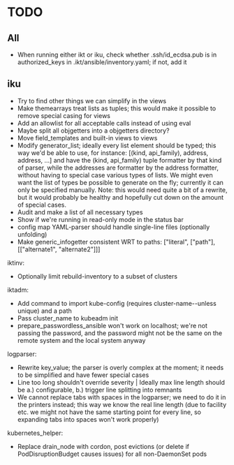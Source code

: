 # TODO
## All
* When running either ikt or iku, check whether .ssh/id_ecdsa.pub is in authorized_keys
  in .ikt/ansible/inventory.yaml; if not, add it

## iku
* Try to find other things we can simplify in the views
* Make themearrays treat lists as tuples; this would make it possible to remove special casing for views
* Add an allowlist for all acceptable calls instead of using eval
* Maybe split all objgetters into a objgetters directory?
* Move field_templates and built-in views to views
* Modify generator_list; ideally every list element should be typed;
  this way we'd be able to use, for instance:
  [(kind, api_family), address, address, ...]
  and have the (kind, api_family) tuple formatter by that kind of parser,
  while the addresses are formatter by the address formatter,
  without having to special case various types of lists.
  We might even want the list of types be possible to generate on the fly;
  currently it can only be specified manually.
  Note: this would need quite a bit of a rewrite, but it would probably be healthy
  and hopefully cut down on the amount of special cases.
* Audit and make a list of all necessary types
* Show if we're running in read-only mode in the status bar
* config map YAML-parser should handle single-line files (optionally unfolding)
* Make generic_infogetter consistent WRT to paths:
  ["literal", ["path"], [["alternate1", "alternate2"]]]

iktinv:
* Optionally limit rebuild-inventory to a subset of clusters

iktadm:
* Add command to import kube-config (requires cluster-name--unless unique) and a path
* Pass cluster_name to kubeadm init
* prepare_passwordless_ansible won't work on localhost; we're not passing the password,
  and the password might not be the same on the remote system and the local system anyway

logparser:
* Rewrite key_value; the parser is overly complex at the moment; it needs to be simplified
  and have fewer special cases
* Line too long shouldn't override severity
  | Ideally max line length should be a.) configurable, b.) trigger line splitting into remnants
* We cannot replace tabs with spaces in the logparser; we need to do it in the printers instead;
  this way we know the real line length (due to facility etc. we might not have the same starting point
  for every line, so expanding tabs into spaces won't work properly)

kubernetes_helper:
* Replace drain_node with cordon, post evictions (or delete if PodDisruptionBudget causes issues)
  for all non-DaemonSet pods
